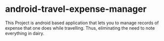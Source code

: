 # android-travel-expense-manager
This Project is android based application that lets you to manage records of expense that one does while travelling. Thus, eliminating the need to note everything in dairy.
